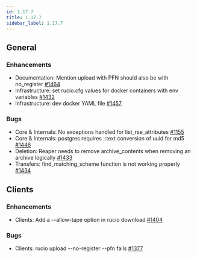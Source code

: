 ```yaml
---
id: 1.17.7
title: 1.17.7
sidebar_label: 1.17.7
---
```


## General

### Enhancements

-   Documentation: Mention upload with PFN should also be with
    no_register [\#1464](https://github.com/rucio/rucio/issues/1464)
-   Infrastructure: set rucio.cfg values for docker containers with env
    variables [\#1432](https://github.com/rucio/rucio/issues/1432)
-   Infrastructure: dev docker YAML file
    [\#1457](https://github.com/rucio/rucio/issues/1457)

### Bugs

-   Core & Internals: No exceptions handled for list_rse_attributes
    [\#1155](https://github.com/rucio/rucio/issues/1155)
-   Core & Internals: postgres requires ::text conversion of uuid for
    md5 [\#1446](https://github.com/rucio/rucio/issues/1446)
-   Deletion: Reaper needs to remove archive_contents when removing an
    archive logically
    [\#1433](https://github.com/rucio/rucio/issues/1433)
-   Transfers: find_matching_scheme function is not working properly
    [\#1434](https://github.com/rucio/rucio/issues/1434)

## Clients

### Enhancements

-   Clients: Add a \--allow-tape option in rucio download
    [\#1404](https://github.com/rucio/rucio/issues/1404)

### Bugs

-   Clients: rucio upload \--no-register \--pfn fails
    [\#1377](https://github.com/rucio/rucio/issues/1377)
